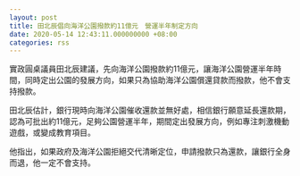 ```yaml
---
layout: post
title: 田北辰倡向海洋公園撥款約11億元　營運半年制定方向
date: 2020-05-14 12:43:11.000000000 +08:00
categories: rss
---
```


實政圓桌議員田北辰建議，先向海洋公園撥款約11億元，讓海洋公園營運半年時間，同時定出公園的發展方向，如果只為協助海洋公園償還貸款而撥款，他不會支持撥款。

田北辰估計，銀行現時向海洋公園催收還款並無好處，相信銀行願意延長還款期，認為可批出約11億元，足夠公園營運半年，期間定出發展方向，例如專注刺激機動遊戲，或變成教育項目。

他指出，如果政府及海洋公園拒絕交代清晰定位，申請撥款只為還款，讓銀行全身而退，他一定不會支持。
